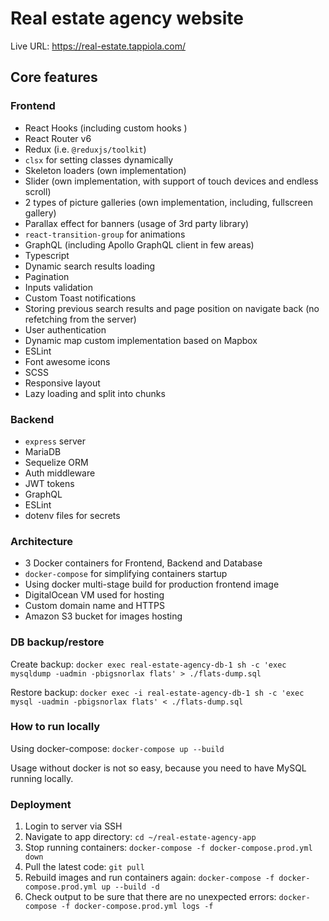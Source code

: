 # Real estate agency website

Live URL: https://real-estate.tappiola.com/

## Core features

### Frontend
- React Hooks (including custom hooks )
- React Router v6
- Redux (i.e. `@reduxjs/toolkit`)
- `clsx` for setting classes dynamically
- Skeleton loaders (own implementation)
- Slider (own implementation, with support of touch devices and endless scroll)
- 2 types of picture galleries (own implementation, including, fullscreen gallery)
- Parallax effect for banners (usage of 3rd party library)
- `react-transition-group` for animations
- GraphQL (including Apollo GraphQL client in few areas)
- Typescript
- Dynamic search results loading
- Pagination
- Inputs validation
- Custom Toast notifications
- Storing previous search results and page position on navigate back (no refetching from the server) 
- User authentication
- Dynamic map custom implementation based on Mapbox
- ESLint
- Font awesome icons
- SCSS
- Responsive layout
- Lazy loading and split into chunks

### Backend
- `express` server
- MariaDB
- Sequelize ORM
- Auth middleware
- JWT tokens
- GraphQL
- ESLint
- dotenv files for secrets

### Architecture
- 3 Docker containers for Frontend, Backend and Database
- `docker-compose` for simplifying containers startup
- Using docker multi-stage build for production frontend image
- DigitalOcean VM used for hosting
- Custom domain name and HTTPS
- Amazon S3 bucket for images hosting

### DB backup/restore
Create backup: `docker exec real-estate-agency-db-1 sh -c 'exec mysqldump -uadmin -pbigsnorlax flats' > ./flats-dump.sql`

Restore backup: `docker exec -i real-estate-agency-db-1 sh -c 'exec mysql -uadmin -pbigsnorlax flats' < ./flats-dump.sql`

### How to run locally
Using docker-compose: `docker-compose up --build`

Usage without docker is not so easy, because you need to have MySQL running locally. 

### Deployment
1. Login to server via SSH
2. Navigate to app directory: `cd ~/real-estate-agency-app`
3. Stop running containers: `docker-compose -f docker-compose.prod.yml down`
4. Pull the latest code: `git pull`
5. Rebuild images and run containers again: `docker-compose -f docker-compose.prod.yml up --build -d`
6. Check output to be sure that there are no unexpected errors: `docker-compose -f docker-compose.prod.yml logs -f`
